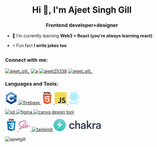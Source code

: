 <h1 align="center">Hi 👋, I'm Ajeet Singh Gill</h1>
<h3 align="center">Frontend developer+designer</h3>

- 🌱 I’m currently learning **Web3 + React (you're always learning react)**

- ⚡ Fun fact **I write jokes too**

<h3 align="left">Connect with me:</h3>
<p align="left">
<a href="https://twitter.com/ajeet_gill_" target="blank"><img align="center" src="https://raw.githubusercontent.com/rahuldkjain/github-profile-readme-generator/master/src/images/icons/Social/twitter.svg" alt="ajeet_gill_" height="30" width="40" /></a>
<a href="https://linkedin.com/in/ajeet-gill" target="blank"><img align="center" src="https://raw.githubusercontent.com/rahuldkjain/github-profile-readme-generator/master/src/images/icons/Social/linked-in-alt.svg" alt="a" height="30" width="40" /></a>
<a href="https://fb.com/ajeet25338" target="blank"><img align="center" src="https://raw.githubusercontent.com/rahuldkjain/github-profile-readme-generator/master/src/images/icons/Social/facebook.svg" alt="ajeet25338" height="30" width="40" /></a>
<a href="https://instagram.com/ajeet_gill_" target="blank"><img align="center" src="https://raw.githubusercontent.com/rahuldkjain/github-profile-readme-generator/master/src/images/icons/Social/instagram.svg" alt="ajeet_gill_" height="30" width="40" /></a>
</p>

<h3 align="left">Languages and Tools:</h3>
<p align="left">  <!-- C++ --> <a href="https://www.w3schools.com/cpp/" target="_blank" rel="noreferrer"> <img src="https://raw.githubusercontent.com/devicons/devicon/master/icons/cplusplus/cplusplus-original.svg" alt="cplusplus" width="40" height="40"/> </a> <!-- Firebase --> <a href="https://firebase.google.com/" target="_blank" rel="noreferrer"> <img src="https://www.vectorlogo.zone/logos/firebase/firebase-icon.svg" alt="firebase" width="40" height="40"/> </a>  
<!-- HTML5 -->
<a href="https://www.w3.org/html/" target="_blank" rel="noreferrer"> <img src="https://raw.githubusercontent.com/devicons/devicon/master/icons/html5/html5-original-wordmark.svg" alt="html5" width="40" height="40"/> </a> <!-- Javascript --> 
<a href="https://developer.mozilla.org/en-US/docs/Web/JavaScript" target="_blank" rel="noreferrer"> <img src="https://raw.githubusercontent.com/devicons/devicon/master/icons/javascript/javascript-original.svg" alt="javascript" width="40" height="40"/> </a> <!-- React --> 
<a href="https://reactjs.org/" target="_blank" rel="noreferrer"> <img src="https://raw.githubusercontent.com/devicons/devicon/master/icons/react/react-original-wordmark.svg" alt="react" width="40" height="40"/> </a> 
 
 <!-- AdobeXD -->
<a href="https://www.adobe.com/products/xd.html" target="_blank" rel="noreferrer"> <img src="https://cdn.worldvectorlogo.com/logos/adobe-xd.svg" alt="xd" width="40" height="40"/> </a> <!-- Figma --> <a href="https://www.figma.com/" target="_blank" rel="noreferrer"> <img src="https://www.vectorlogo.zone/logos/figma/figma-icon.svg" alt="figma" width="40" height="40"/> </a><!-- Canva --> <a href="https://www.canva.com/" target="_blank" rel="noreferrer"> <img src="https://static.canva.com/web/images/12487a1e0770d29351bd4ce4f87ec8fe.svg" alt="canva design tool" width="auto" height="40"/> </a>

 <!-- CSS3 -->
<a href="https://www.w3schools.com/css/" target="_blank" rel="noreferrer"> <img src="https://raw.githubusercontent.com/devicons/devicon/master/icons/css3/css3-original-wordmark.svg" alt="css3" width="40" height="40"/> </a> <!-- SASS --> <a href="https://sass-lang.com" target="_blank" rel="noreferrer"> <img src="https://raw.githubusercontent.com/devicons/devicon/master/icons/sass/sass-original.svg" alt="sass" width="40" height="40"/> </a> <!--Tailwind --> <a href="https://tailwindcss.com/" target="_blank" rel="noreferrer"> <img src="https://www.vectorlogo.zone/logos/tailwindcss/tailwindcss-icon.svg" alt="tailwind" width="40" height="40"/> </a>  <!--CHAKRA --> <a href="https://chakra-ui.com/" target="_blank" rel="noreferrer"> <img src="https://raw.githubusercontent.com/chakra-ui/chakra-ui/main/media/logo-colored@2x.png" alt="chakra-ui" width="auto" height="40"/> </a>
 
<!-- WEB3 -->
<!-- Moralis -->
</p>

<p><img align="center" src="https://github-readme-stats.vercel.app/api/top-langs?username=ajeetgill&show_icons=true&locale=en&layout=compact" alt="ajeetgill" /></p>
